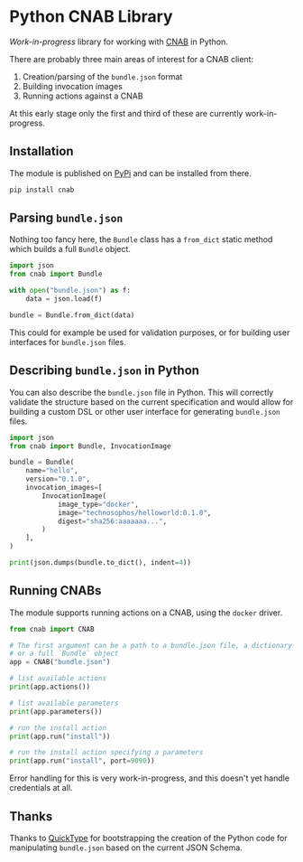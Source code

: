 # Python CNAB Library

_Work-in-progress_ library for working with [CNAB](https://cnab.io/) in Python.

There are probably three main areas of interest for a CNAB client:

1. Creation/parsing of the `bundle.json` format
2. Building invocation images
3. Running actions against a CNAB

At this early stage only the first and third of these are currently work-in-progress.


## Installation

The module is published on [PyPi](https://pypi.org/project/cnab/) and can be installed from there.

```bash
pip install cnab
```


## Parsing `bundle.json`

Nothing too fancy here, the `Bundle` class  has a `from_dict` static method which
builds a full `Bundle` object.

```python
import json
from cnab import Bundle

with open("bundle.json") as f:
    data = json.load(f)

bundle = Bundle.from_dict(data)
```

This could for example be used for validation purposes, or for building user interfaces for `bundle.json` files.


## Describing `bundle.json` in Python 

You can also describe the `bundle.json` file in Python. This will correctly validate the
structure based on the current specification and would allow for building a custom DSL or other
user interface for generating `bundle.json` files.

```python
import json
from cnab import Bundle, InvocationImage

bundle = Bundle(
    name="hello",
    version="0.1.0",
    invocation_images=[
        InvocationImage(
            image_type="docker",
            image="technosophos/helloworld:0.1.0",
            digest="sha256:aaaaaaa...",
        )
    ],
)

print(json.dumps(bundle.to_dict(), indent=4))
```

## Running CNABs

The module supports running actions on a CNAB, using the `docker` driver.

```python
from cnab import CNAB

# The first argument can be a path to a bundle.json file, a dictionary
# or a full `Bundle` object
app = CNAB("bundle.json")

# list available actions
print(app.actions())

# list available parameters
print(app.parameters())

# run the install action
print(app.run("install"))

# run the install action specifying a parameters
print(app.run("install", port=9090))
```

Error handling for this is very work-in-progress, and this doesn't yet handle credentials at all.


## Thanks

Thanks to [QuickType](https://quicktype.io/) for bootstrapping the creation of the Python code for manipulating `bundle.json` based on the current JSON Schema.

